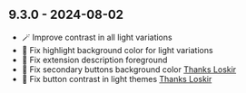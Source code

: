 ## 9.3.0 - 2024-08-02

- 🪄 Improve contrast in all light variations
- 🐛 Fix highlight background color for light variations
- 🐛 Fix extension description foreground
- 🐛 Fix secondary buttons background color [Thanks Loskir](https://github.com/BeardedBear/bearded-theme/issues/191)
- 🐛 Fix button contrast in light themes [Thanks Loskir](https://github.com/BeardedBear/bearded-theme/issues/190)
